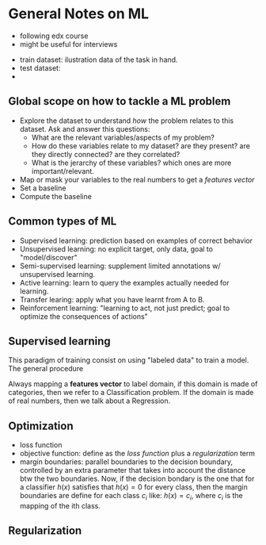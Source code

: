 # General Notes on ML

* following edx course
* might be useful for interviews

- train dataset: ilustration data of the task in hand.
- test dataset: 
- 

## Global scope on how to tackle a ML problem

- Explore the dataset to understand *how* the problem relates to this dataset.
    Ask and answer this questions:
    - What are the relevant variables/aspects of my problem?
    - How do these variables relate to my dataset? are they present? are they directly connected? are they correlated?
    - What is the jerarchy of these variables? which ones are more important/relevant.
- Map or mask your variables to the real numbers to get a *features vector*
- Set a baseline
- Compute the baseline


## Common types of ML
- Supervised learning: prediction based on examples of correct behavior
- Unsupervised learning: no explicit target, only data, goal to "model/discover"
- Semi-supervised learning: supplement limited annotations w/ unsupervised learning.
- Active learning: learn to query the examples actually needed for learning.
- Transfer learing: apply what you have learnt from A to B.
- Reinforcement learning: "learning to act, not just predict; goal to optimize the consequences of actions"

## Supervised learning

This paradigm of training consist on using "labeled data" to train a model.
The general procedure

Always mapping a **features vector** to label domain,
if this domain is made of categories,
then we refer to a Classification problem.
If the domain is made of real numbers,
then we talk about a Regression.


## Optimization

- loss function
- objective function: define as the *loss function* plus a *regularization* term
- margin boundaries: parallel boundaries to the decision boundary,
    controlled by an extra parameter that takes into account the distance btw the two boundaries.
    Now, if the decision bondary is the one that for a classifier $h(x)$ satisfies that $h(x)=0$ for every class, then the margin boundaries are define for each class $c_i$ like:
    $h(x)=c_i$, where $c_i$ is the mapping of the ith class.

## Regularization

